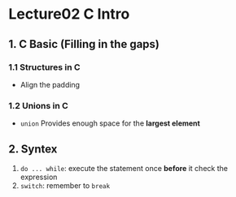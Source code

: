 # Lecture02 C Intro

## 1. C Basic (Filling in the gaps)

### 1.1 Structures in C

* Align the padding

### 1.2 Unions in C

* `union` Provides enough space for the **largest element**

## 2. Syntex

1. `do ... while`: execute the statement once **before** it check the expression
2. `switch`: remember to  `break`

